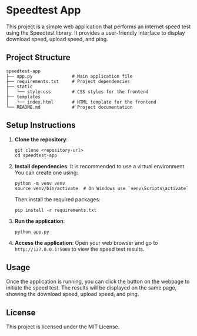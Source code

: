 # Speedtest App

This project is a simple web application that performs an internet speed test using the Speedtest library. It provides a user-friendly interface to display download speed, upload speed, and ping.

## Project Structure

```
speedtest-app
├── app.py               # Main application file
├── requirements.txt     # Project dependencies
├── static
│   └── style.css        # CSS styles for the frontend
├── templates
│   └── index.html       # HTML template for the frontend
└── README.md            # Project documentation
```

## Setup Instructions

1. **Clone the repository**:
   ```
   git clone <repository-url>
   cd speedtest-app
   ```

2. **Install dependencies**:
   It is recommended to use a virtual environment. You can create one using:
   ```
   python -m venv venv
   source venv/bin/activate  # On Windows use `venv\Scripts\activate`
   ```
   Then install the required packages:
   ```
   pip install -r requirements.txt
   ```

3. **Run the application**:
   ```
   python app.py
   ```

4. **Access the application**:
   Open your web browser and go to `http://127.0.0.1:5000` to view the speed test results.

## Usage

Once the application is running, you can click the button on the webpage to initiate the speed test. The results will be displayed on the same page, showing the download speed, upload speed, and ping.

## License

This project is licensed under the MIT License.